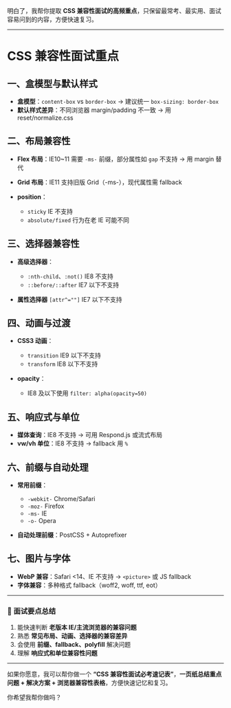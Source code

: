 明白了，我帮你提取 **CSS 兼容性面试的高频重点**，只保留最常考、最实用、面试容易问到的内容，方便快速复习。

---

# **CSS 兼容性面试重点**

## **一、盒模型与默认样式**

* **盒模型**：`content-box` vs `border-box` → 建议统一 `box-sizing: border-box`
* **默认样式差异**：不同浏览器 margin/padding 不一致 → 用 reset/normalize.css

## **二、布局兼容性**

* **Flex 布局**：IE10~11 需要 `-ms-` 前缀，部分属性如 `gap` 不支持 → 用 margin 替代
* **Grid 布局**：IE11 支持旧版 Grid（-ms-），现代属性需 fallback
* **position**：

  * `sticky` IE 不支持
  * `absolute/fixed` 行为在老 IE 可能不同

## **三、选择器兼容性**

* **高级选择器**：

  * `:nth-child`、`:not()` IE8 不支持
  * `::before/::after` IE7 以下不支持
* **属性选择器** `[attr^=""]` IE7 以下不支持

## **四、动画与过渡**

* **CSS3 动画**：

  * `transition` IE9 以下不支持
  * `transform` IE8 以下不支持
* **opacity**：

  * IE8 及以下使用 `filter: alpha(opacity=50)`

## **五、响应式与单位**

* **媒体查询**：IE8 不支持 → 可用 Respond.js 或流式布局
* **vw/vh 单位**：IE8 不支持 → fallback 用 `%`

## **六、前缀与自动处理**

* **常用前缀**：

  * `-webkit-` Chrome/Safari
  * `-moz-` Firefox
  * `-ms-` IE
  * `-o-` Opera
* **自动处理前缀**：PostCSS + Autoprefixer

## **七、图片与字体**

* **WebP 兼容**：Safari <14、IE 不支持 → `<picture>` 或 JS fallback
* **字体兼容**：多种格式 fallback（woff2, woff, ttf, eot）

---

### 🔑 **面试要点总结**

1. 能快速判断 **老版本 IE/主流浏览器的兼容问题**
2. 熟悉 **常见布局、动画、选择器的兼容差异**
3. 会使用 **前缀、fallback、polyfill** 解决问题
4. 理解 **响应式和单位兼容性问题**

---

如果你愿意，我可以帮你做一个 **“CSS 兼容性面试必考速记表”**，**一页纸总结重点问题 + 解决方案 + 浏览器兼容性表格**，方便快速记忆和复习。

你希望我帮你做吗？
